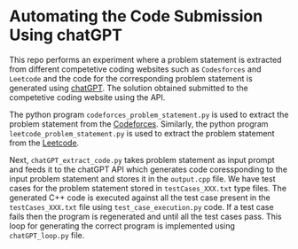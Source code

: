 # Automating the Code Submission Using chatGPT

This repo performs an experiment where a problem statement is extracted from different competetive coding websites such as `Codesforces` and `Leetcode` and the code for the corresponding problem statement is generated using [chatGPT](https://chat.openai.com/chat). The solution obtained submitted to the competetive coding website using the API.

The python program `codeforces_problem_statement.py` is used to extract the problem statement from the [Codeforces](https://codeforces.com/). Similarly, the python program `leetcode_problem_statement.py` is used to extract the problem statement from the [Leetcode](https://leetcode.com/).

Next, `chatGPT_extract_code.py` takes problem statement as input prompt and feeds it to the chatGPT API which generates code coressponding to the input problem statement and stores it in the `output.cpp` file. We have test cases for the problem statement stored in `testCases_XXX.txt` type files. The generated C++ code is executed against all the test case present in the `testCases_XXX.txt` file using `test_case_execution.py` code. If a test case fails then the program is regenerated and until all the test cases pass. This loop for generating the correct program is implemented using `chatGPT_loop.py` file. 
